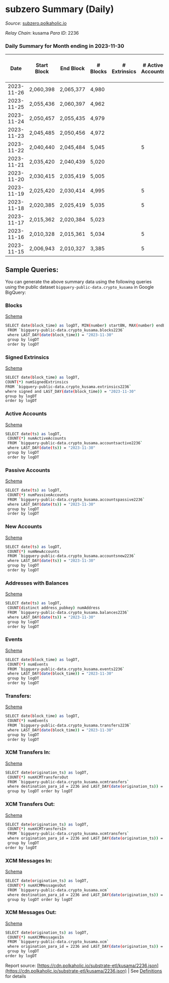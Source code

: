 # subzero Summary (Daily)

_Source_: [subzero.polkaholic.io](https://subzero.polkaholic.io)

*Relay Chain*: kusama
*Para ID*: 2236



### Daily Summary for Month ending in 2023-11-30


| Date    | Start Block | End Block | # Blocks | # Extrinsics | # Active Accounts | # Passive Accounts | # New Accounts | # Addresses | # Events  | # Transfers ($USD) | # XCM Transfers In ($USD) | # XCM Transfers Out ($USD) | # XCM In | # XCM Out | Issues |
|---------|-------------|-----------|----------|--------------|-------------------|--------------------|----------------|-------------|-----------|--------------------|---------------------------|----------------------------|----------|-----------|--------|
| 2023-11-26 | 2,060,398 | 2,065,377 | 4,980 |  |  |  |  |  | 10,173 |   |   |   |  |  |  |
| 2023-11-25 | 2,055,436 | 2,060,397 | 4,962 |  |  |  |  |  | 10,082 |   |   |   |  |  |  |
| 2023-11-24 | 2,050,457 | 2,055,435 | 4,979 |  |  |  |  |  | 10,059 |   |   |   |  |  |  |
| 2023-11-23 | 2,045,485 | 2,050,456 | 4,972 |  |  |  |  |  | 9,947 |   |   |   |  |  |  |
| 2023-11-22 | 2,040,440 | 2,045,484 | 5,045 |  | 5 |  |  | 11 | 10,096 |   |   |   |  |  |  |
| 2023-11-21 | 2,035,420 | 2,040,439 | 5,020 |  |  |  |  | 11 | 10,046 |   |   |   |  |  |  |
| 2023-11-20 | 2,030,415 | 2,035,419 | 5,005 |  |  |  |  | 11 | 10,012 |   |   |   |  |  |  |
| 2023-11-19 | 2,025,420 | 2,030,414 | 4,995 |  | 5 |  |  | 11 | 9,996 |   |   |   |  |  |  |
| 2023-11-18 | 2,020,385 | 2,025,419 | 5,035 |  | 5 |  |  | 11 | 10,076 |   |   |   |  |  |  |
| 2023-11-17 | 2,015,362 | 2,020,384 | 5,023 |  |  |  |  | 11 | 10,053 |   |   |   |  |  |  |
| 2023-11-16 | 2,010,328 | 2,015,361 | 5,034 |  | 5 |  |  | 11 | 10,071 |   |   |   |  |  |  |
| 2023-11-15 | 2,006,943 | 2,010,327 | 3,385 |  | 5 |  |  | 11 | 6,775 |   |   |   |  |  |  |

## Sample Queries:
You can generate the above summary data using the following queries using the public dataset `bigquery-public-data.crypto_kusama` in Google BigQuery:


### Blocks 

[Schema](https://github.com/colorfulnotion/substrate-etl/blob/main/schema/blocks.json)

```bash
SELECT date(block_time) as logDT, MIN(number) startBN, MAX(number) endBN, COUNT(*) numBlocks 
 FROM `bigquery-public-data.crypto_kusama.blocks2236`  
 where LAST_DAY(date(block_time)) = "2023-11-30" 
 group by logDT 
 order by logDT
```

### Signed Extrinsics 

[Schema](https://github.com/colorfulnotion/substrate-etl/blob/main/schema/extrinsics.json)

```bash
SELECT date(block_time) as logDT, 
COUNT(*) numSignedExtrinsics 
FROM `bigquery-public-data.crypto_kusama.extrinsics2236`  
where signed and LAST_DAY(date(block_time)) = "2023-11-30" 
group by logDT 
order by logDT
```

### Active Accounts 

[Schema](https://github.com/colorfulnotion/substrate-etl/blob/main/schema/accountsactive.json)

```bash
SELECT date(ts) as logDT, 
 COUNT(*) numActiveAccounts 
 FROM `bigquery-public-data.crypto_kusama.accountsactive2236` 
 where LAST_DAY(date(ts)) = "2023-11-30" 
 group by logDT 
 order by logDT
```

### Passive Accounts 

[Schema](https://github.com/colorfulnotion/substrate-etl/blob/main/schema/accountspassive.json)

```bash
SELECT date(ts) as logDT, 
 COUNT(*) numPassiveAccounts 
 FROM `bigquery-public-data.crypto_kusama.accountspassive2236` 
 where LAST_DAY(date(ts)) = "2023-11-30" 
 group by logDT 
 order by logDT
```

### New Accounts 

[Schema](https://github.com/colorfulnotion/substrate-etl/blob/main/schema/accountsnew.json)

```bash
SELECT date(ts) as logDT, 
 COUNT(*) numNewAccounts 
 FROM `bigquery-public-data.crypto_kusama.accountsnew2236` 
 where LAST_DAY(date(ts)) = "2023-11-30" 
 group by logDT
 order by logDT
```

### Addresses with Balances 

[Schema](https://github.com/colorfulnotion/substrate-etl/blob/main/schema/balances.json)

```bash
SELECT date(ts) as logDT,
 COUNT(distinct address_pubkey) numAddress 
 FROM `bigquery-public-data.crypto_kusama.balances2236` 
 where LAST_DAY(date(ts)) = "2023-11-30" 
 group by logDT 
 order by logDT
```

### Events 

[Schema](https://github.com/colorfulnotion/substrate-etl/blob/main/schema/events.json)

```bash
SELECT date(block_time) as logDT, 
 COUNT(*) numEvents 
 FROM `bigquery-public-data.crypto_kusama.events2236` 
 where LAST_DAY(date(block_time)) = "2023-11-30" 
 group by logDT 
 order by logDT
```

### Transfers:

[Schema](https://github.com/colorfulnotion/substrate-etl/blob/main/schema/transfers.json)

```bash
SELECT date(block_time) as logDT, 
 COUNT(*) numEvents 
 FROM `bigquery-public-data.crypto_kusama.transfers2236` 
 where LAST_DAY(date(block_time)) = "2023-11-30" 
 group by logDT 
 order by logDT
```

### XCM Transfers In: 

[Schema](https://github.com/colorfulnotion/substrate-etl/blob/main/schema/xcmtransfers.json)

```bash
SELECT date(origination_ts) as logDT, 
 COUNT(*) numXCMTransfersOut 
 FROM `bigquery-public-data.crypto_kusama.xcmtransfers` 
 where destination_para_id = 2236 and LAST_DAY(date(origination_ts)) = "2023-11-30" 
 group by logDT order by logDT
```

### XCM Transfers Out: 

[Schema](https://github.com/colorfulnotion/substrate-etl/blob/main/schema/xcmtransfers.json)

```bash
SELECT date(origination_ts) as logDT, 
 COUNT(*) numXCMTransfersIn 
 FROM `bigquery-public-data.crypto_kusama.xcmtransfers` 
 where origination_para_id = 2236 and LAST_DAY(date(origination_ts)) = "2023-11-30" 
 group by logDT 
order by logDT
```

### XCM Messages In: 

[Schema](https://github.com/colorfulnotion/substrate-etl/blob/main/schema/xcm.json)

```bash
SELECT date(origination_ts) as logDT, 
 COUNT(*) numXCMMessagesOut 
 FROM `bigquery-public-data.crypto_kusama.xcm` 
 where destination_para_id = 2236 and LAST_DAY(date(origination_ts)) = "2023-11-30" 
 group by logDT order by logDT
```

### XCM Messages Out: 

[Schema](https://github.com/colorfulnotion/substrate-etl/blob/main/schema/xcm.json)

```bash
SELECT date(origination_ts) as logDT, 
 COUNT(*) numXCMMessagesIn 
 FROM `bigquery-public-data.crypto_kusama.xcm` 
 where origination_para_id = 2236 and LAST_DAY(date(origination_ts)) = "2023-11-30" 
 group by logDT 
order by logDT
```


Report source: [https://cdn.polkaholic.io/substrate-etl/kusama/2236.json](https://cdn.polkaholic.io/substrate-etl/kusama/2236.json) | See [Definitions](/DEFINITIONS.md) for details
